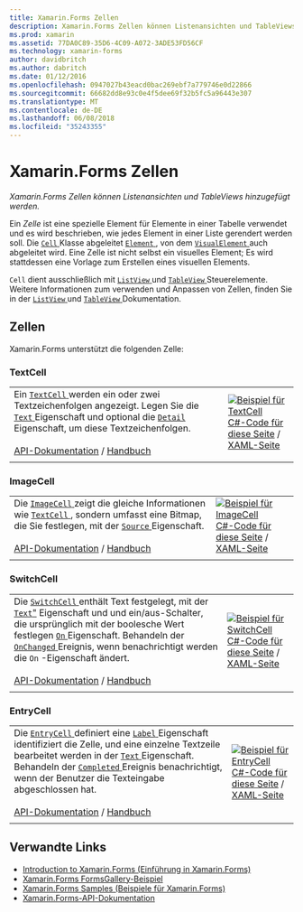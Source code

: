 ```yaml
---
title: Xamarin.Forms Zellen
description: Xamarin.Forms Zellen können Listenansichten und TableViews hinzugefügt werden. In diesem Artikel werden die Zellen enthalten in Xamarin.Forms aufgelistet.
ms.prod: xamarin
ms.assetid: 77DA0C89-35D6-4C09-A072-3ADE53FD56CF
ms.technology: xamarin-forms
author: davidbritch
ms.author: dabritch
ms.date: 01/12/2016
ms.openlocfilehash: 0947027b43eacd0bac269ebf7a779746e0d22866
ms.sourcegitcommit: 66682dd8e93c0e4f5dee69f32b5fc5a96443e307
ms.translationtype: MT
ms.contentlocale: de-DE
ms.lasthandoff: 06/08/2018
ms.locfileid: "35243355"
---
```

# <a name="xamarinforms-cells"></a>Xamarin.Forms Zellen

_Xamarin.Forms Zellen können Listenansichten und TableViews hinzugefügt werden._

Ein *Zelle* ist eine spezielle Element für Elemente in einer Tabelle verwendet und es wird beschrieben, wie jedes Element in einer Liste gerendert werden soll. Die [ `Cell` ](https://developer.xamarin.com/api/type/Xamarin.Forms.Cell/) Klasse abgeleitet [ `Element` ](https://developer.xamarin.com/api/type/Xamarin.Forms.Element/), von dem [ `VisualElement` ](https://developer.xamarin.com/api/type/Xamarin.Forms.Element/) auch abgeleitet wird. Eine Zelle ist nicht selbst ein visuelles Element; Es wird stattdessen eine Vorlage zum Erstellen eines visuellen Elements.

`Cell` dient ausschließlich mit [ `ListView` ](views.md#listView) und [ `TableView` ](views.md#tableView) Steuerelemente. Weitere Informationen zum verwenden und Anpassen von Zellen, finden Sie in der [ `ListView` ](~/xamarin-forms/user-interface/listview/index.md) und [ `TableView` ](~/xamarin-forms/user-interface/tableview.md) Dokumentation.

## <a name="cells"></a>Zellen

Xamarin.Forms unterstützt die folgenden Zelle:

<a name="textCell" />

### <a name="textcell"></a>TextCell

|     |     |
| --- | --- |
| Ein [ `TextCell` ](https://developer.xamarin.com/api/type/Xamarin.Forms.TextCell) werden ein oder zwei Textzeichenfolgen angezeigt. Legen Sie die [ `Text` ](https://developer.xamarin.com/api/property/Xamarin.Forms.TextCell.Text/) Eigenschaft und optional die [ `Detail` ](https://developer.xamarin.com/api/property/Xamarin.Forms.TextCell.Detail/) Eigenschaft, um diese Textzeichenfolgen.<br /><br />[API-Dokumentation](https://developer.xamarin.com/api/type/Xamarin.Forms.TextCell) / [Handbuch](~/xamarin-forms/user-interface/listview/customizing-cell-appearance.md#TextCell) | [![Beispiel für TextCell](cells-images/TextCell.png "TextCell Beispiel")](cells-images/TextCell-Large.png#lightbox "TextCell-Beispiel")<br />[C#-Code für diese Seite](https://github.com/xamarin/xamarin-forms-samples/blob/master/FormsGallery/FormsGallery/FormsGallery/CodeExamples/TextCellDemoPage.cs) / [XAML-Seite](https://github.com/xamarin/xamarin-forms-samples/blob/master/FormsGallery/FormsGallery/FormsGallery/XamlExamples/TextCellDemoPage.xaml) |
|     |     |

### <a name="imagecell"></a>ImageCell

|     |     |
| --- | --- |
| Die [ `ImageCell` ](https://developer.xamarin.com/api/type/Xamarin.Forms.ImageCell) zeigt die gleiche Informationen wie [ `TextCell` ](#textCell) , sondern umfasst eine Bitmap, die Sie festlegen, mit der [ `Source` ](https://developer.xamarin.com/api/property/Xamarin.Forms.Image.Source/) Eigenschaft.<br /><br />[API-Dokumentation](https://developer.xamarin.com/api/type/Xamarin.Forms.ImageCell) / [Handbuch](~/xamarin-forms/user-interface/listview/customizing-cell-appearance.md#ImageCell) | [![Beispiel für ImageCell](cells-images/ImageCell.png "ImageCell Beispiel")](cells-images/ImageCell-Large.png#lightbox "ImageCell-Beispiel")<br />[C#-Code für diese Seite](https://github.com/xamarin/xamarin-forms-samples/blob/master/FormsGallery/FormsGallery/FormsGallery/CodeExamples/ImageCellDemoPage.cs) / [XAML-Seite](https://github.com/xamarin/xamarin-forms-samples/blob/master/FormsGallery/FormsGallery/FormsGallery/XamlExamples/ImageCellDemoPage.xaml) |
|     |     |

### <a name="switchcell"></a>SwitchCell

|     |     |
| --- | --- |
| Die [ `SwitchCell` ](https://developer.xamarin.com/api/type/Xamarin.Forms.SwitchCell) enthält Text festgelegt, mit der [ `Text`"](https://developer.xamarin.com/api/property/Xamarin.Forms.SwitchCellText/) Eigenschaft und und ein/aus-Schalter, die ursprünglich mit der boolesche Wert festlegen [ `On` ](https://developer.xamarin.com/api/property/Xamarin.Forms.SwitchCell.On/) Eigenschaft. Behandeln der [ `OnChanged` ](https://developer.xamarin.com/api/event/Xamarin.Forms.SwitchCell.OnChanged/) Ereignis, wenn benachrichtigt werden die `On` -Eigenschaft ändert.<br /><br />[API-Dokumentation](https://developer.xamarin.com/api/type/Xamarin.Forms.SwitchCell) / [Handbuch](~/xamarin-forms/user-interface/tableview.md#switchcell) | [![Beispiel für SwitchCell](cells-images/SwitchCell.png "SwitchCell Beispiel")](cells-images/SwitchCell-Large.png#lightbox "SwitchCell-Beispiel")<br />[C#-Code für diese Seite](https://github.com/xamarin/xamarin-forms-samples/blob/master/FormsGallery/FormsGallery/FormsGallery/CodeExamples/SwitchCellDemoPage.cs) / [XAML-Seite](https://github.com/xamarin/xamarin-forms-samples/blob/master/FormsGallery/FormsGallery/FormsGallery/XamlExamples/SwitchCellDemoPage.xaml) |
|     |     |

### <a name="entrycell"></a>EntryCell

|     |     |
| --- | --- |
| Die [ `EntryCell` ](https://developer.xamarin.com/api/type/Xamarin.Forms.EntryCell) definiert eine [ `Label` ](https://developer.xamarin.com/api/property/Xamarin.Forms.EntryCell.Label/) Eigenschaft identifiziert die Zelle, und eine einzelne Textzeile bearbeitet werden in der [ `Text` ](https://developer.xamarin.com/api/property/Xamarin.Forms.EntryCell.Text/) Eigenschaft. Behandeln der [ `Completed` ](https://developer.xamarin.com/api/event/Xamarin.Forms.EntryCell.Completed/) Ereignis benachrichtigt, wenn der Benutzer die Texteingabe abgeschlossen hat.<br /><br />[API-Dokumentation](https://developer.xamarin.com/api/type/Xamarin.Forms.EntryCell) / [Handbuch](~/xamarin-forms/user-interface/tableview.md#entrycell) | [![Beispiel für EntryCell](cells-images/EntryCell.png "EntryCell Beispiel")](cells-images/EntryCell-Large.png#lightbox "EntryCell-Beispiel")<br />[C#-Code für diese Seite](https://github.com/xamarin/xamarin-forms-samples/blob/master/FormsGallery/FormsGallery/FormsGallery/CodeExamples/EntryCellDemoPage.cs) / [XAML-Seite](https://github.com/xamarin/xamarin-forms-samples/blob/master/FormsGallery/FormsGallery/FormsGallery/XamlExamples/EntryCellDemoPage.xaml) |
|     |     |


## <a name="related-links"></a>Verwandte Links

- [Introduction to Xamarin.Forms (Einführung in Xamarin.Forms)](~/xamarin-forms/get-started/introduction-to-xamarin-forms.md)
- [Xamarin.Forms FormsGallery-Beispiel](https://developer.xamarin.com/samples/xamarin-forms/FormsGallery/)
- [Xamarin.Forms Samples (Beispiele für Xamarin.Forms)](https://developer.xamarin.com/samples/xamarin-forms/all/)
- [Xamarin.Forms-API-Dokumentation](https://developer.xamarin.com/api/root/Xamarin.Forms/)
